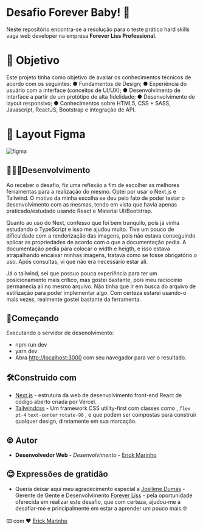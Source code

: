 # Desafio Forever Baby! :rocket:
Neste repositório encontra-se a resolução para o teste prático hard skills vaga web developer na empresa **Forever Liss Professional**.

# 🎯 Objetivo
Este projeto tinha como objetivo de avaliar os conhecimentos técnicos de acordo com os seguintes:
● Fundamentos de Design;
● Experiência do usuário com a interface (conceitos de UI/UX);
● Desenvolvimento de interface a partir de um protótipo de alta fidelidade;
● Desenvolvimento de layout responsivo;
● Conhecimentos sobre HTML5, CSS + SASS, Javascript, ReactJS, Bootstrap e integração de API.

# 🎨 Layout Figma
![figma](https://user-images.githubusercontent.com/68671957/158898886-ecbeedd8-c1ab-42e3-9724-65e0abec8600.PNG)


## 👨🏾‍💻Desenvolvimento

Ao receber o desafio, fiz uma reflexão a fim de escolher as melhores ferramentas para a realização do mesmo. Optei por usar o Next.js e Tailwind. O motivo da minha escolha se deu pelo fato de poder testar o desenvolvimento com as mesmas, tendo em vista que havia apenas praticado/estudado usando React e Material UI/Bootstrap. 

Quanto ao uso do Next, confesso que foi bem tranquilo, pois já vinha estudando o TypeScript e isso me ajudou muito. Tive um pouco de dificuldade com a renderização das imagens, pois não estava conseguindo aplicar as propriedades de acordo com o que a documentação pedia. A documentação pedia para colocar o width e heigth, e isso estava atrapalhando encaixar minhas imagens, tratava como se fosse obrigatório o uso. Após consultas, vi que não era necessário estar ali.

Já o tailwind, sei que possuo pouca experiência para ter um posicionamento mais crítico, mas gostei bastante, pois meu raciocínio permanecia ali no mesmo arquivo. Não tinha que ir em busca do arquivo de estilização para poder implementar algo. Com certeza estarei usando-o mais vezes, realmente gostei  bastante da ferramenta.



## 🛫Começando
Executando o servidor de desenolvimento:
- npm run dev
- yarn dev
- Abra [http://localhost:3000](http://localhost:3000/) com seu navegador para ver o resultado.

## 🛠️Construido com
-   [Next.js](https://nextjs.org/)  - estrutura da web de desenvolvimento front-end React de código aberto criada por Vercel.
-   [Tailwindcss](https://tailwindcss.com/)  - Um framework CSS utility-first com classes como , `flex`  `pt-4`  `text-center`  `rotate-90` , e que podem ser compostas para construir qualquer design, diretamente em sua marcação. 

## ©️ Autor

-   **Desenvolvedor Web**  -  _Desenvolvimento_  -  [Erick Marinho](https://www.linkedin.com/in/erick-marinho/)

## 😊  Expressões de gratidão

-   Queria deixar aqui meu agradecimento especial a  [Josilene Dumas](https://www.linkedin.com/in/josilene-dumas-a0a0b433/) - Gerente de Gente e Desenvolvimento  [Forever Liss](https://www.linkedin.com/company/forever-liss/)  - pela oportunidade oferecida em realizar este desafio, que com certeza, ajudou-me a desafiar-me e principalmente em estar a aprender um pouco mais.🤓


⌨️ com ❤️  [Erick Marinho](https://github.com/Erick-Marinho)
